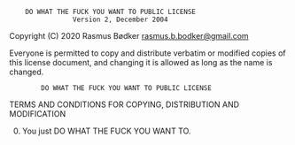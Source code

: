         DO WHAT THE FUCK YOU WANT TO PUBLIC LICENSE 
                    Version 2, December 2004 

 Copyright (C) 2020 Rasmus Bødker <rasmus.b.bodker@gmail.com>

 Everyone is permitted to copy and distribute verbatim or modified 
 copies of this license document, and changing it is allowed as long 
 as the name is changed. 

            DO WHAT THE FUCK YOU WANT TO PUBLIC LICENSE 
   TERMS AND CONDITIONS FOR COPYING, DISTRIBUTION AND MODIFICATION 

  0. You just DO WHAT THE FUCK YOU WANT TO.

